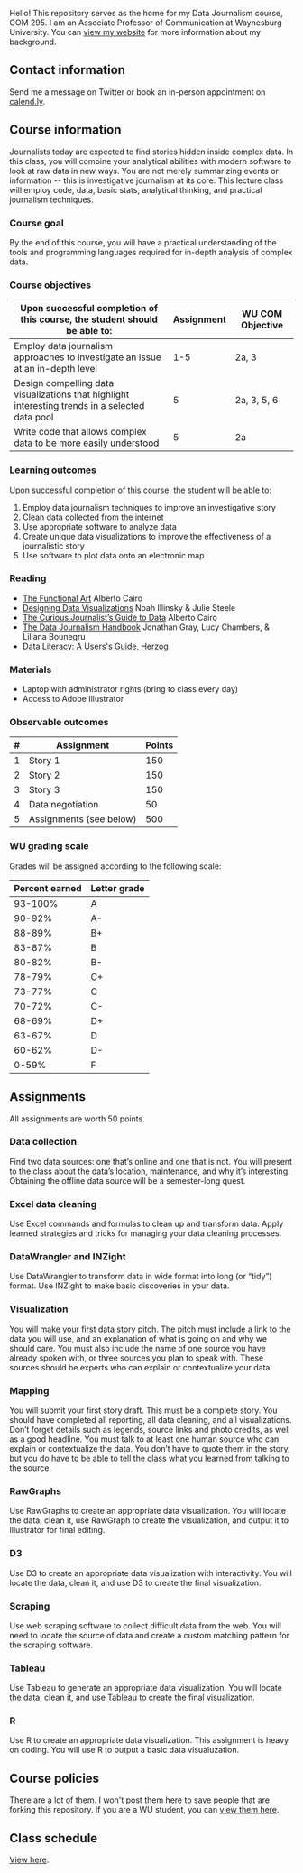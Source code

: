 Hello! This repository serves as the home for my Data Journalism course, COM 295. I am an Associate Professor of Communication at Waynesburg University. You can [view my website](http://shr.mn) for more information about my background.

## Contact information

Send me a message on Twitter or book an in-person appointment on [calend.ly](https://calendly.com/drsherman).

## Course information

Journalists today are expected to find stories hidden inside complex data. In this class, you will combine your analytical abilities with modern software to look at raw data in new ways. You are not merely summarizing events or information -- this is investigative journalism at its core. This lecture class will employ code, data, basic stats, analytical thinking, and practical journalism techniques.

### Course goal

By the end of this course, you will have a practical understanding of the tools and programming languages required for in-depth analysis of complex data.

### Course objectives

| Upon successful completion of this course, the student should be able to: | Assignment | WU COM Objective |
| --- | --- | --- |
| Employ data journalism approaches to investigate an issue at an in-depth level | 1-5 | 2a, 3 |
| Design compelling data visualizations that highlight interesting trends in a selected data pool | 5 | 2a, 3, 5, 6 |
| Write code that allows complex data to be more easily understood | 5 | 2a |

### Learning outcomes

Upon successful completion of this course, the student will be able to:

1. Employ data journalism techniques to improve an investigative story
2. Clean data collected from the internet
3. Use appropriate software to analyze data
4. Create unique data visualizations to improve the effectiveness of a journalistic story
5. Use software to plot data onto an electronic map

### Reading
* [The Functional Art](http://a.co/hLatpV3) Alberto Cairo
* [Designing Data Visualizations](http://a.co/cu4QqLd) Noah Illinsky & Julie Steele
* [The Curious Journalist’s Guide to Data](https://www.cjr.org/tow_center_reports/the_curious_journalists_guide_to_data.php) Alberto Cairo
* [The Data Journalism Handbook](http://datajournalismhandbook.org/1.0/en/) Jonathan Gray, Lucy Chambers, & Liliana Bounegru
* [Data Literacy: A Users's Guide, Herzog](http://a.co/8XpbZDK)

### Materials
* Laptop with administrator rights (bring to class every day)
* Access to Adobe Illustrator

### Observable outcomes

| #   | Assignment              | Points |
| --- | --------------------- | ------ |
| 1   | Story 1                 | 150    |
| 2   | Story 2                 | 150    |
| 3   | Story 3                 | 150    |
| 4   | Data negotiation        | 50     |
| 5   | Assignments (see below) | 500    |

### WU grading scale

Grades will be assigned according to the following scale:

| Percent earned | Letter grade |
| -------------- | ------------ |
| 93-100%        | A            | 
| 90-92%         | A-           |
| 88-89%         | B+           |
| 83-87%         | B            |
| 80-82%         | B-           |
| 78-79%         | C+           |
| 73-77%         | C            |
| 70-72%         | C-           |
| 68-69%         | D+           |
| 63-67%         | D            |
| 60-62%         | D-           |
| 0-59%          | F            |

## Assignments

All assignments are worth 50 points.

### Data collection

Find two data sources: one that’s online and one that is not. You will present to the class about the data’s location, maintenance, and why it’s interesting. Obtaining the offline data source will be a semester-long quest.

### Excel data cleaning

Use Excel commands and formulas to clean up and transform data. Apply learned strategies and tricks for managing your data cleaning processes.

### DataWrangler and INZight

Use DataWrangler to transform data in wide format into long (or “tidy”) format. Use INZight to make basic discoveries in your data.

### Visualization

You will make your first data story pitch. The pitch must include a link to the data you will use, and an explanation of what is going on and why we should care. You must also include the name of one source you have already spoken with, or three sources you plan to speak with. These sources should be experts who can explain or contextualize your data.

### Mapping

You will submit your first story draft. This must be a complete story. You should have completed all reporting, all data cleaning, and all visualizations. Don’t forget details such as legends, source links and photo credits, as well as a good headline. You must talk to at least one human source who can explain or contextualize the data. You don’t have to quote them in the story, but you do have to be able to tell the class what you learned from talking to the source.

### RawGraphs

Use RawGraphs to create an appropriate data visualization. You will locate the data, clean it, use RawGraph to create the visualization, and output it to Illustrator for final editing.

### D3

Use D3 to create an appropriate data visualization with interactivity. You will locate the data, clean it, and use D3 to create the final visualization.

### Scraping

Use web scraping software to collect difficult data from the web. You will need to locate the source of data and create a custom matching pattern for the scraping software.

### Tableau
Use Tableau to generate an appropriate data visualization. You will locate the data, clean it, and use Tableau to create the final visualization.

### R

Use R to create an appropriate data visualization. This assignment is heavy on coding. You will use R to output a basic data visualuzation.

## Course policies

There are a lot of them. I won't post them here to save people that are forking this repository. If you are a WU student, you can [view them here](COURSE-POLICIES.md).

## Class schedule

[View here](CLASS-SCHEDULE.md).
